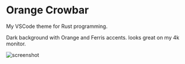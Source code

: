 # Orange Crowbar

My VSCode theme for Rust programming.

Dark background with Orange and Ferris accents. looks great on my 4k monitor.

![screenshot](https://raw.githubusercontent.com/rickyhan/orange-crowbar/master/screenshot.png)
